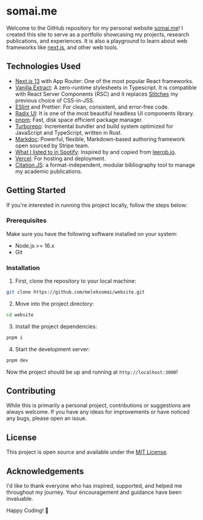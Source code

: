 # somai.me

Welcome to the GitHub repository for my personal website [somai.me](https://somai.me)! I created this site to serve as a portfolio showcasing my projects, research publications, and experiences. It is also a playground to learn about web frameworks like [next.js](https://nextjs.org/), and other web tools.

## Technologies Used

- [Next.js 13](https://nextjs.org/) with App Router: One of the most popular React frameworks.
- [Vanilla Extract](https://vanilla-extract.style/): A zero-runtime stylesheets in Typescript. It is compatible with React Server Components (RSC) and it replaces [Stitches](https://stitches.dev/) my previous choice of CSS-in-JSS.
- [ESlint](https://eslint.org/) and Prettier: For clean, consistent, and error-free code.
- [Radix UI](https://www.radix-ui.com/): It is one of the most beautiful headless UI components library.
- [pnpm](https://pnpm.io/): Fast, disk space efficient package manager.
- [Turborepo](https://turbo.build/): Incremental bundler and build system optimized for JavaScript and TypeScript, written in Rust.
- [Markdoc](https://markdoc.dev/): Powerful, flexible, Markdown-based authoring framework open sourced by Stripe team.
- [What I listed to in Spotify](): Inspired by and copied from [leerob.io](https://github.com/leerob/leerob.io).
- [Vercel](https://vercel.com/): For hosting and deployment.
- [Citation JS](https://citation.js.org/): a format-independent, modular bibliography tool to manage my academic publications.

## Getting Started

If you're interested in running this project locally, follow the steps below:

### Prerequisites

Make sure you have the following software installed on your system:

- Node.js >= 16.x
- Git

### Installation

1. First, clone the repository to your local machine:

```bash
git clone https://github.com/meleksomai/website.git
```

2. Move into the project directory:

```bash
cd website
```

3. Install the project dependencies:

```bash
pnpm i
```

4. Start the development server:

```bash
pnpm dev
```

Now the project should be up and running at `http://localhost:3000`!

## Contributing

While this is primarily a personal project, contributions or suggestions are always welcome. If you have any ideas for improvements or have noticed any bugs, please open an issue.

## License

This project is open source and available under the [MIT License](LICENSE).

## Acknowledgements

I'd like to thank everyone who has inspired, supported, and helped me throughout my journey. Your encouragement and guidance have been invaluable.

Happy Coding! 🚀
